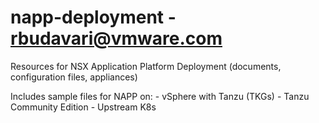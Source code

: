 # napp-deployment - rbudavari@vmware.com

Resources for NSX Application Platform Deployment (documents, configuration files, appliances)

Includes sample files for NAPP on:
	- vSphere with Tanzu (TKGs)
	- Tanzu Community Edition
	- Upstream K8s
